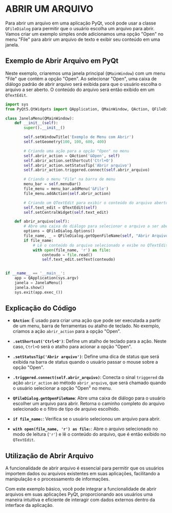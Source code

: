# ABRIR UM ARQUIVO
Para abrir um arquivo em uma aplicação PyQt, você pode usar a classe `QFileDialog` para permitir que o usuário escolha um arquivo para abrir. Vamos criar um exemplo simples onde adicionamos uma opção "Open" no menu "File" para abrir um arquivo de texto e exibir seu conteúdo em uma janela.

## Exemplo de Abrir Arquivo em PyQt
Neste exemplo, criaremos uma janela principal (`QMainWindow`) com um menu "File" que contém a opção "Open". Ao selecionar "Open", uma caixa de diálogo padrão de abrir arquivo será exibida para que o usuário escolha o arquivo a ser aberto. O conteúdo do arquivo será então exibido em um `QTextEdit`.

```python
import sys
from PyQt5.QtWidgets import QApplication, QMainWindow, QAction, QFileDialog, QTextEdit

class JanelaMenu(QMainWindow):
    def __init__(self):
        super().__init__()

        self.setWindowTitle('Exemplo de Menu com Abrir')
        self.setGeometry(100, 100, 600, 400)

        # Criando uma ação para a opção "Open" no menu
        self.abrir_action = QAction('&Open', self)
        self.abrir_action.setShortcut('Ctrl+O')
        self.abrir_action.setStatusTip('Abrir arquivo')
        self.abrir_action.triggered.connect(self.abrir_arquivo)

        # Criando o menu "File" na barra de menu
        menu_bar = self.menuBar()
        file_menu = menu_bar.addMenu('&File')
        file_menu.addAction(self.abrir_action)

        # Criando um QTextEdit para exibir o conteúdo do arquivo aberto
        self.text_edit = QTextEdit(self)
        self.setCentralWidget(self.text_edit)

    def abrir_arquivo(self):
        # Abre uma caixa de diálogo para selecionar o arquivo a ser aberto
        options = QFileDialog.Options()
        file_name, _ = QFileDialog.getOpenFileName(self, "Abrir Arquivo", "", "All Files (*);;Text Files (*.txt)", options=options)
        if file_name:
            # Lê o conteúdo do arquivo selecionado e exibe no QTextEdit
            with open(file_name, 'r') as file:
                conteudo = file.read()
                self.text_edit.setText(conteudo)


if __name__ == '__main__':
    app = QApplication(sys.argv)
    janela = JanelaMenu()
    janela.show()
    sys.exit(app.exec_())
```

## Explicação do Código
- **`QAction`**: É usado para criar uma ação que pode ser executada a partir de um menu, barra de ferramentas ou atalho de teclado. No exemplo, criamos a ação `abrir_action` para a opção "Open".

- **`.setShortcut('Ctrl+O')`**: Define um atalho de teclado para a ação. Neste caso, `Ctrl+O` será o atalho para acionar a opção "Open".

- **`.setStatusTip('Abrir arquivo')`**: Define uma dica de status que será exibida na barra de status quando o usuário passar o mouse sobre a opção "Open".

- **`.triggered.connect(self.abrir_arquivo)`**: Conecta o sinal `triggered` da ação `abrir_action` ao método `abrir_arquivo`, que será chamado quando o usuário selecionar a opção "Open" no menu.

- **`QFileDialog.getOpenFileName`**: Abre uma caixa de diálogo para o usuário escolher um arquivo para abrir. Retorna o caminho completo do arquivo selecionado e o filtro de tipo de arquivo escolhido.

- **`if file_name:`**: Verifica se o usuário selecionou um arquivo para abrir.

- **`with open(file_name, 'r') as file:`**: Abre o arquivo selecionado no modo de leitura (`'r'`) e lê o conteúdo do arquivo, que é então exibido no `QTextEdit`.

## Utilização de Abrir Arquivo
A funcionalidade de abrir arquivo é essencial para permitir que os usuários importem dados ou arquivos existentes em suas aplicações, facilitando a manipulação e o processamento de informações.

Com este exemplo básico, você pode integrar a funcionalidade de abrir arquivos em suas aplicações PyQt, proporcionando aos usuários uma maneira intuitiva e eficiente de interagir com dados externos dentro da interface da aplicação.